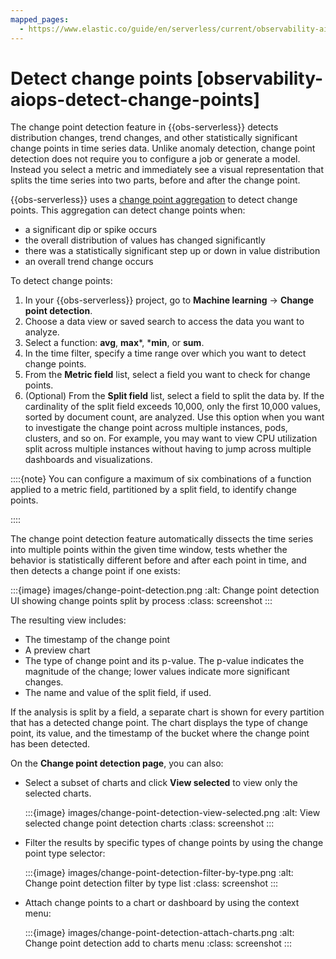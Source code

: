 ```yaml
---
mapped_pages:
  - https://www.elastic.co/guide/en/serverless/current/observability-aiops-detect-change-points.html
---
```


# Detect change points [observability-aiops-detect-change-points]

The change point detection feature in {{obs-serverless}} detects distribution changes, trend changes, and other statistically significant change points in time series data. Unlike anomaly detection, change point detection does not require you to configure a job or generate a model. Instead  you select a metric and immediately see a visual representation that splits the time series into two parts, before and after the change point.

{{obs-serverless}} uses a [change point aggregation](https://www.elastic.co/guide/en/elasticsearch/reference/current/search-aggregations-change-point-aggregation.html) to detect change points. This aggregation can detect change points when:

* a significant dip or spike occurs
* the overall distribution of values has changed significantly
* there was a statistically significant step up or down in value distribution
* an overall trend change occurs

To detect change points:

1. In your {{obs-serverless}} project, go to **Machine learning** → **Change point detection**.
2. Choose a data view or saved search to access the data you want to analyze.
3. Select a function: **avg**, **max***, ***min**, or **sum**.
4. In the time filter, specify a time range over which you want to detect change points.
5. From the **Metric field** list, select a field you want to check for change points.
6. (Optional) From the **Split field** list, select a field to split the data by. If the cardinality of the split field exceeds 10,000, only the first 10,000 values, sorted by document count, are analyzed. Use this option when you want to investigate the change point across multiple instances, pods, clusters, and so on. For example, you may want to view CPU utilization split across multiple instances without having to jump across multiple dashboards and visualizations.

::::{note}
You can configure a maximum of six combinations of a function applied to a metric field, partitioned by a split field, to identify change points.

::::


The change point detection feature automatically dissects the time series into multiple points within the given time window, tests whether the behavior is statistically different before and after each point in time, and then detects a change point if one exists:

:::{image} images/change-point-detection.png
:alt: Change point detection UI showing change points split by process
:class: screenshot
:::

The resulting view includes:

* The timestamp of the change point
* A preview chart
* The type of change point and its p-value. The p-value indicates the magnitude of the change; lower values indicate more significant changes.
* The name and value of the split field, if used.

If the analysis is split by a field, a separate chart is shown for every partition that has a detected change point. The chart displays the type of change point, its value, and the timestamp of the bucket where the change point has been detected.

On the **Change point detection page**, you can also:

* Select a subset of charts and click **View selected** to view only the selected charts.

    :::{image} images/change-point-detection-view-selected.png
    :alt: View selected change point detection charts
    :class: screenshot
    :::

* Filter the results by specific types of change points by using the change point type selector:

    :::{image} images/change-point-detection-filter-by-type.png
    :alt: Change point detection filter by type list
    :class: screenshot
    :::

* Attach change points to a chart or dashboard by using the context menu:

    :::{image} images/change-point-detection-attach-charts.png
    :alt: Change point detection add to charts menu
    :class: screenshot
    :::
